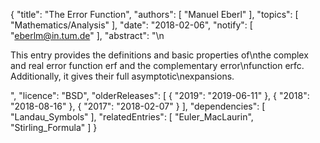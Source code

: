 {
    "title": "The Error Function",
    "authors": [
        "Manuel Eberl"
    ],
    "topics": [
        "Mathematics/Analysis"
    ],
    "date": "2018-02-06",
    "notify": [
        "eberlm@in.tum.de"
    ],
    "abstract": "\n<p> This entry provides the definitions and basic properties of\nthe complex and real error function erf and the complementary error\nfunction erfc. Additionally, it gives their full asymptotic\nexpansions. </p>",
    "licence": "BSD",
    "olderReleases": [
        {
            "2019": "2019-06-11"
        },
        {
            "2018": "2018-08-16"
        },
        {
            "2017": "2018-02-07"
        }
    ],
    "dependencies": [
        "Landau_Symbols"
    ],
    "relatedEntries": [
        "Euler_MacLaurin",
        "Stirling_Formula"
    ]
}